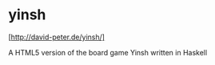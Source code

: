 yinsh
=====

[http://david-peter.de/yinsh/]

A HTML5 version of the board game Yinsh written in Haskell


